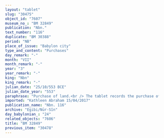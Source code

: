 ```yaml
---
layout: "tablet"
slug: "30475"
object_id: "7607"
museum_no_: "BM 32849"
publication: "Nbn."
text_number: "116"
duplicate: "BM 30388"
period: "NB"
place_of_issue: "Babylon city"
type_and_content: "Purchases"
day_remark: "-"
month: "VII"
month_remark: "-"
year: "3"
year_remark: "-"
king: "Nbn"
king_remark: "-"
julian_date: "25/10/553 BCE"
julian_date_year: "553"
paraphrase: "Purchase of land.<br /> The tablet records the purchase of agricultural land which, given its irregular shape, is calculated according to two measured areas: each one of these plots is described separately, marked on the tablet by a line drawn at the end of each paragraph (and indicated below in the paraphrase by LINE).<br /> <strong>A</strong> purchases 5;1.3.5 kor (71925 m<sup>2</sup>) of agricultural land (<em>zēru</em>) located in the open country from <strong>B</strong>. It consists partly of cultivated date garden (<em>kir&ucirc; gi&scaron;immarē zaqpi</em>) bearing fruit (<em>iṣṣi bilti</em>) and partly of grain cultivated as well as wasteland (<em>mēre&scaron;u u </em><em>ki&scaron;ubb&ucirc;</em>). It is located below the Bānītu canal, in front of the Zababa Gate, in the district (<em>pīhatu</em>) of Babylon. LINE<br /> The first measured area (<em>mi&scaron;ihtu</em>), consisting of 0;3.1.0.5 Kor (8587,5 m<sup>2</sup>) of cultivated date garden (<em>gi&scaron;immarē zaqpu</em>) and 0;0.1.4.8 Kor (810 m<sup>2</sup>) of wasteland, has a regular shape: its two long sides measure each 949 cubits (474,5 m) &ndash; the upper one in the West borders on (the property of) <strong>B</strong>, the seller, and the lower one in the East on (the property of) <strong>C</strong>. The two short sides measure each 40 cubits (20 m): the upper front in the North is adjacent to the royal street (<em>harrān &scaron;arri</em>) on the bank (<em>ki&scaron;ādu</em>) of the Bānītu Canal and its lower front in the South borders on the second measured area (<em>libbu eqli</em>). LINE<br /> The second portion (<em>mi&scaron;ihtu</em>) consists of 3;0.1.4.7 Kor (41302,5 m<sup>2</sup>) of cultivated date garden (<em>gi&scaron;immarē zaqpu</em>) and 1;2.5.1 Kor (21225 m<sup>2</sup>) of land cultivated with grain (<em>mēre&scaron;u</em>). Its upper side in the West measures 1630 cubits (815 m) and borders on (the property of) <strong>B</strong>, the seller; the lower side in the East is 1614 cubits (807 m) long and borders on (the property of <strong>D</strong>). The two short sides measure each 160 cubits (80 m): the one in the North is adjacent to the first measured area and (the property of) <strong>C</strong> &ndash; while the one in the South borders on (the property of) <strong>B</strong>, the seller. LINE<br /> Overall, the purchased land measures 5;1.3.5 Kor (71925 m<sup>2</sup>). It includes (<em>ina libbi</em>) 3;3.2.5.2 Kor (c. 49890 m<sup>2</sup>) of date garden (<em>gi&scaron;immarē zaqpu</em>) valued (<em>&scaron;uqultu</em>) at a ratio of 1 shekel of silver per 0;0.0.0.6 Kor (45 m<sup>2</sup>) resulting in a total value of 18 minas and 28 2/3 shekels &ndash; and 1;3.0.5.8 Kor (22035 m<sup>2</sup>) of cultivated as well as wasteland (<em>mēre&scaron;u u </em><em>ki&scaron;ubb&ucirc;</em>) valued (<em>&scaron;uqultu</em>) at a ratio of 1 shekel of silver for each 0;0.1 Kor (450 m<sup>2</sup>) of land resulting in a total value of 49 shekels. <strong>A</strong> declares the equivalent for this land together with the seller <strong>B</strong> (A <em>itti</em> B <em>mahīra nab&ucirc; i&scaron;ām</em>) to be 19 minas and 17 2/3 shekels of silver: he pays (<em>nadānu</em>) the total purchase price (<em>&scaron;īmi&scaron;u gamrūtu</em>), plus 1 mina and 20 shekels of silver as additional payment (<em>k&icirc; atri</em>). LINE<br /> <strong>B</strong> acknowledges that he has received (<em>mahāru</em>) in total 20 minas and 37 2/3 shekels of silver in pieces (<em>&scaron;ibirtu</em>), and he is satisfied (<em>apālu</em> G Stat). The parties agree that in future times there will be no claims or suits against each other, not even between members of their families &ndash; otherwise, any future claimant (<em>pāqirānu</em>) will have to repay twelvefold the silver he received. Fingernail impressions (<em>ṣupru</em>) of the seller <strong>B</strong>, instead of his seal impression (<em>kunukku</em>). Names of 6 witnesses and 4 scribes.<br /> &nbsp;<br /> <strong>A</strong> = Kabti-ilī-Marduk/Nab&ucirc;-tabni-uṣur//Egibi; <strong>B</strong> = Nab&ucirc;-&scaron;umu-uṣur/Nab&ucirc;-kuzub-ilī//Rab-ban&ecirc;; <strong>C</strong> = Nab&ucirc;-&scaron;arru-ibni/Marduku; <strong>D</strong> = &Scaron;āpik-zēri/Bēl&scaron;unu//Kānik-bābi"
imported: "Kathleen Abraham 15/04/2017"
publication_name: "Nbn. 116"
archive: "Egibi/Nūr-Sîn"
day_babylonian_: "24"
related_objects: "7606"
title: "BM 32849"
previous_item: "30478"
---
```

